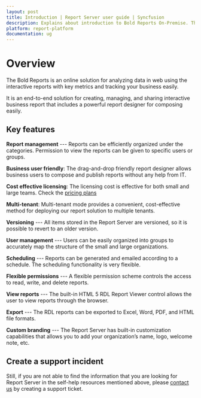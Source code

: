 ```yaml
---
layout: post
title: Introduction | Report Server user guide | Syncfusion
description: Explains about introduction to Bold Reports On-Premise. The Report Server is a solution for design, generation, management and distribution of documents.
platform: report-platform
documentation: ug
---
```


# Overview

The Bold Reports is an online solution for analyzing data in web using the interactive reports with key metrics and tracking your business easily.

It is an end-to-end solution for creating, managing, and sharing interactive business report that includes a powerful report designer for composing easily.

## Key features

**Report management** --- Reports  can be efficiently organized under the categories. Permission to view the reports can be given to specific users or groups.

**Business user friendly**: The drag-and-drop friendly report designer allows business users to compose and publish reports without any help from IT.

**Cost effective licensing**: The licensing cost is effective for both small and large teams. Check the [pricing plans](https://www.boldreports.com/pricing/)

**Multi-tenant**: Multi-tenant mode provides a convenient, cost-effective method for deploying our report solution to multiple tenants.

**Versioning** --- All items stored in the Report Server are versioned, so it is possible to revert to an older version.

**User management** --- Users can be easily organized into groups to accurately map the structure of the small and large organizations.

**Scheduling** --- Reports can be generated and emailed according to a schedule. The scheduling functionality is very flexible.

**Flexible permissions** --- A flexible permission scheme controls the access to read, write, and delete reports.

**View reports** --- The built-in HTML 5 RDL Report Viewer control allows the user to view reports through the browser.

**Export** --- The RDL reports can be exported to Excel, Word, PDF, and HTML file formats.

**Custom branding** --- The Report Server has built-in customization capabilities that allows you to add your organization’s name, logo, welcome note, etc.

## Create a support incident

Still, if you are not able to find the information that you are looking for Report Server in the self-help resources mentioned above, please [contact us](https://www.boldreports.com/contact) by creating a support ticket.